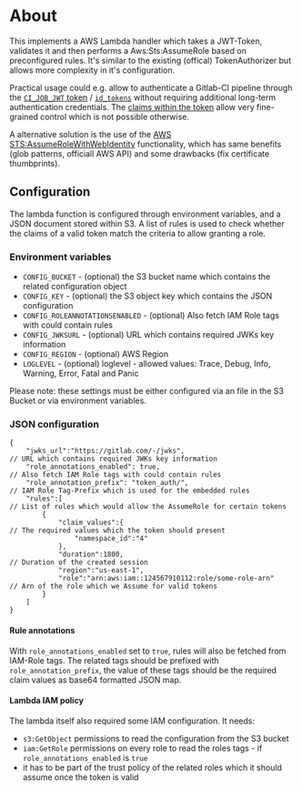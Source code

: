 
# About

This implements a AWS Lambda handler which takes a JWT-Token, validates it and then performs a Aws:Sts:AssumeRole based on preconfigured rules. It's similar to the existing (offical) TokenAuthorizer but allows more complexity in it's configuration.

Practical usage could e.g. allow to authenticate a Gitlab-CI pipeline through the [`CI_JOB_JWT` token](https://docs.gitlab.com/ee/ci/secrets/index.html) / [`id_tokens`](https://docs.gitlab.com/ee/ci/yaml/index.html#id_tokens) without requiring additional long-term authentication credentials. The [claims within the token](https://docs.gitlab.com/ee/ci/examples/authenticating-with-hashicorp-vault/#how-it-works) allow very fine-grained control which is not possible otherwise.

A alternative solution is the use of the [AWS STS:AssumeRoleWithWebIdentity](https://docs.aws.amazon.com/IAM/latest/UserGuide/id_roles_create_for-idp_oidc.html)  functionality, which has same benefits (glob patterns, officiall AWS API) and some drawbacks (fix certificate thumbprints).

## Configuration

The lambda function is configured through environment variables, and a JSON document stored within S3. A list of rules is used to check whether the claims of a valid token match the criteria to allow granting a role.

### Environment variables

* `CONFIG_BUCKET` - (optional) the S3 bucket name which contains the related configuration object
* `CONFIG_KEY` - (optional) the S3 object key which contains the JSON configuration
* `CONFIG_ROLEANNOTATIONSENABLED` - (optional) Also fetch IAM Role tags with could contain rules
* `CONFIG_JWKSURL` - (optional) URL which contains required JWKs key information
* `CONFIG_REGION` - (optional) AWS Region
* `LOGLEVEL` - (optional) loglevel - allowed values: Trace, Debug, Info, Warning, Error, Fatal and Panic

Please note: these settings must be either configured via an file in the S3 Bucket or via environment variables.

### JSON configuration

```
{
    "jwks_url":"https://gitlab.com/-/jwks",                          // URL which contains required JWKs key information
    "role_annotations_enabled": true,                                // Also fetch IAM Role tags with could contain rules
    "role_annotation_prefix": "token_auth/",                         // IAM Role Tag-Prefix which is used for the embedded rules  
    "rules":[                                                        // List of rules which would allow the AssumeRole for certain tokens
        {
            "claim_values":{                                         // The required values which the token should present
                "namespace_id":"4"
            },
            "duration":1800,                                         // Duration of the created session
            "region":"us-east-1",
            "role":"arn:aws:iam::124567910112:role/some-role-arn"    // Arn of the role which we Assume for valid tokens
        }
    ]
}
```

#### Rule annotations

With `role_annotations_enabled` set to `true`, rules will also be fetched from IAM-Role tags. The related tags should be prefixed with `role_annotation_prefix`, the value of these tags should be the required claim values as base64 formatted JSON map.

#### Lambda IAM policy

The lambda itself also required some IAM configuration. It needs:

* `s3:GetObject` permissions to read the configuration from the S3 bucket
* `iam:GetRole` permissions on every role to read the roles tags - if `role_annotations_enabled` is `true`
* it has to be part of the trust policy of the related roles which it should assume once the token is valid
